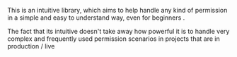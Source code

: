 This is an intuitive library, which aims to help handle any kind of permission in a simple and easy to understand way, even for beginners . 

The fact that its intuitive doesn't take away how powerful it is to handle very complex and frequently used permission scenarios in projects that are in production / live 